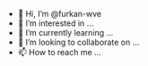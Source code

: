 - 👋 Hi, I’m @furkan-wve
- 👀 I’m interested in ...
- 🌱 I’m currently learning ...
- 💞️ I’m looking to collaborate on ...
- 📫 How to reach me ...

<!---
furkan-wve/furkan-wve is a ✨ special ✨ repository because its `README.md` (this file) appears on your GitHub profile.
You can click the Preview link to take a look at your changes.
--->
